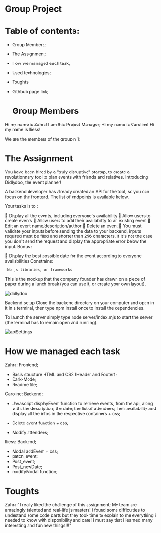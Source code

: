 # Group Project
# Table of contents:
* Group Members;
* The Assignment;
* How we managed each task;
* Used technologies;
* Toughts;
* Githbub page link;

  # Group Members

Hi my name is Zahra! I am this Project Manager;
Hi my name is Caroline!
Hi my name is Iliess!

We are the members of the group n 1;

# The Assignment
You have been hired by a "truly disruptive" startup, to create a revolutionnary tool to plan events with friends and relatives. Introducing Didlydoo, the event planner!

A backend developer has already created an API for the tool, so you can focus on the frontend. The list of endpoints is available below.

Your tasks is to :

🌱 Display all the events, including everyone's availability
🌱 Allow users to create events
🌱 Allow users to add their availability to an existing event
🌱 Edit an event name/description/author
🌱 Delete an event
🌱 You must validate your inputs before sending the data to your backend, inputs required must be filed and shorter than 256 characters. If it's not the case you don't send the request and display the appropriate error below the input.
Bonus :

🌼 Display the best possible date for the event according to everyone availabilities
Constrains:

``` No js libraries, or frameworks```

This is the mockup that the company founder has drawn on a piece of paper during a lunch break (you can use it, or create your own layout).

![didlydoo](assets/images/didlydoo.png)

Backend setup
Clone the backend directory on your computer and open in it in a terminal, then type npm install once to install the dependencies.

To launch the server simply type node server/index.mjs to start the server (the terminal has to remain open and running).

![apiSettings](assets/images/api.png)

# How we managed each task

Zahra:
Frontend;
  * Basis structure HTML and CSS (Header and Footer);
  * Dark-Mode;
  * Readme file;

Caroline:
Backend;
* Javascript displayEvent function to retrieve events, from the api, along with:
   the description;
   the date;
   the list of attendees;
   their availability and display all the infos in the respective containers + css;

* Delete event function + css;
* Modify attendees;

Iliess:
Backend;
* Modal addEvent + css;
* patch_event;
* Post_event;
* Post_newDate;
* modifyModal function;

# Toughts 

Zahra:"I really liked the challenge of this assignment; My team are amazingly talented and real-life js masters! 
i found some difficulties to undestand some code parts but they took time to explain to me everything i needed to know with disponibility and care!
i must say that i learned many interesting and fun new things!!!"